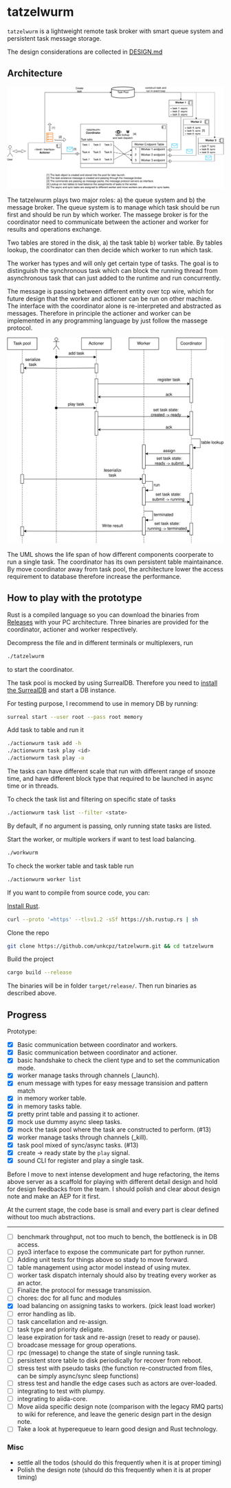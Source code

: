 # tatzelwurm

`tatzelwurm` is a lightweight remote task broker with smart queue system and persistent task message storage.

The design considerations are collected in [DESIGN.md](https://github.com/unkcpz/tatzelwurm/blob/main/DESIGN.md)

## Architecture

![The architecture summary of the new design](./misc/tatzelwurm-arch-tatz-arch.svg)

The tatzelwurm plays two major roles: a) the queue system and b) the message broker.
The queue system is to manage which task should be run first and should be run by which worker.
The massege broker is for the coordinator need to communicate between the actioner and worker for results and operations exchange.

Two tables are stored in the disk, a) the task table b) worker table. 
By tables lookup, the coordinator can then decide which worker to run which task.

The worker has types and will only get certain type of tasks.
The goal is to distinguish the synchronous task which can block the running thread from asynchronous task that can just added to the runtime and run concurrently.

The message is passing between different entity over tcp wire, which for future design that the worker and actioner can be run on other machine.
The interface with the coordinator alone is re-interpreted and abstracted as messages.
Therefore in principle the actioner and worker can be implemented in any programming language by just follow the massege protocol.

![Running a single task](./misc/tatzelwurm-arch-UML-lifetime.svg)

The UML shows the life span of how different components coorperate to run a single task.
The coordinator has its own persistent table maintainance.
By move coordinator away from task pool, the architecture lower the access requirement to database therefore increase the performance.

## How to play with the prototype

Rust is a compiled language so you can download the binaries from [Releases](https://github.com/unkcpz/tatzelwurm/releases) with your PC architecture.
Three binaries are provided for the coordinator, actioner and worker respectively.

Decompress the file and in different terminals or multiplexers, run

```bash
./tatzelwurm
```

to start the coordinator.

The task pool is mocked by using SurrealDB. 
Therefore you need to [install the SurrealDB](https://surrealdb.com/docs/surrealdb/installation) and start a DB instance.

For testing purpose, I recommend to use in memory DB by running:

```bash
surreal start --user root --pass root memory
```

Add task to table and run it

```bash
./actionwurm task add -h
./actionwurm task play <id>
./actionwurm task play -a
```

The tasks can have different scale that run with different range of snooze time, and have different block type that required to be launched in async time or in threads.

To check the task list and filtering on specific state of tasks 

```bash
./actionwurm task list --filter <state>
```

By default, if no argument is passing, only running state tasks are listed.

Start the worker, or multiple workers if want to test load balancing.

```bash
./workwurm
```

To check the worker table and task table run

```bash
./actionwurm worker list
```


If you want to compile from source code, you can: 

[Install Rust](https://www.rust-lang.org/tools/install).

```bash
curl --proto '=https' --tlsv1.2 -sSf https://sh.rustup.rs | sh
```

Clone the repo

```bash
git clone https://github.com/unkcpz/tatzelwurm.git && cd tatzelwurm
```

Build the project

```bash
cargo build --release
```

The binaries will be in folder `target/release/`.
Then run binaries as described above.

## Progress

Prototype:

- [x] Basic communication between coordinator and workers.
- [x] Basic communication between coordinator and actioner.
- [x] basic handshake to check the client type and to set the communication mode.
- [x] worker manage tasks through channels (_launch).
- [x] enum message with types for easy message transision and pattern match
- [x] in memory worker table.
- [x] in memory tasks table.
- [x] pretty print table and passing it to actioner.
- [x] mock use dummy async sleep tasks.
- [x] mock the task pool where the task are constructed to perform. (#13)
- [x] worker manage tasks through channels (_kill).
- [x] task pool mixed of sync/async tasks. (#13) 
- [x] create -> ready state by the `play` signal.
- [x] sound CLI for register and play a single task.

Before I move to next intense development and huge refactoring, the items above server as a scaffold for playing with different detail design and hold for design feedbacks from the team.
I should polish and clear about design note and make an AEP for it first.

At the current stage, the code base is small and every part is clear defined without too much abstractions.

---------------------

- [ ] benchmark throughput, not too much to bench, the bottleneck is in DB access.
- [ ] pyo3 interface to expose the communicate part for python runner.
- [ ] Adding unit tests for things above so stady to move forward.
- [ ] table management using actor model instead of using mutex.
- [ ] worker task dispatch internaly should also by treating every worker as an actor. 
- [ ] Finalize the protocol for message transmission.
- [ ] chores: doc for all func and modules
- [x] load balancing on assigning tasks to workers. (pick least load worker)
- [ ] error handling as lib.
- [ ] task cancellation and re-assign.
- [ ] task type and priority deligate.
- [ ] lease expiration for task and re-assign (reset to ready or pause).
- [ ] broadcase message for group operations.
- [ ] rpc (message) to change the state of single running task.
- [ ] persistent store table to disk periodically for recover from reboot.
- [ ] stress test with pseudo tasks (the function re-constructed from files, can be simply async/sync sleep functions)
- [ ] stress test and handle the edge cases such as actors are over-loaded.
- [ ] integrating to test with plumpy.
- [ ] integrating to aiida-core.
- [ ] Move aiida specific design note (comparison with the legacy RMQ parts) to wiki for reference, and leave the generic design part in the design note.
- [ ] Take a look at hyperequeue to learn good design and Rust technology.

### Misc

- settle all the todos (should do this frequently when it is at proper timing)
- Polish the design note (should do this frequently when it is at proper timing)
